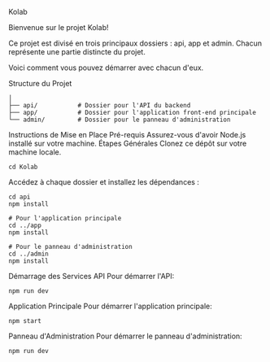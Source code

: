 
Kolab

Bienvenue sur le projet Kolab! 

Ce projet est divisé en trois principaux dossiers : api, app et admin. Chacun représente une partie distincte du projet. 

Voici comment vous pouvez démarrer avec chacun d'eux.

Structure du Projet

```Kolab/
│
├── api/           # Dossier pour l'API du backend
├── app/           # Dossier pour l'application front-end principale
└── admin/         # Dossier pour le panneau d'administration

```
Instructions de Mise en Place
Pré-requis
Assurez-vous d'avoir Node.js installé sur votre machine.
Étapes Générales
Clonez ce dépôt sur votre machine locale.

```git clone https://github.com/Fsd24-ProjectYoussouph/kolab.git
cd Kolab

```
Accédez à chaque dossier et installez les dépendances :
```# Pour l'API
cd api
npm install

# Pour l'application principale
cd ../app
npm install

# Pour le panneau d'administration
cd ../admin
npm install

```

Démarrage des Services
API
Pour démarrer l'API:

```cd api
npm run dev
```
Application Principale
Pour démarrer l'application principale:
```cd app
npm start
```
Panneau d'Administration
Pour démarrer le panneau d'administration:

```cd admin
npm run dev
```

